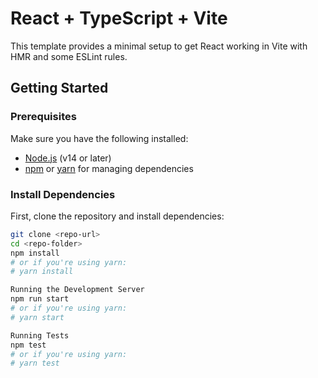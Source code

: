 # React + TypeScript + Vite

This template provides a minimal setup to get React working in Vite with HMR and some ESLint rules.

## Getting Started

### Prerequisites
Make sure you have the following installed:
- [Node.js](https://nodejs.org/) (v14 or later)
- [npm](https://www.npmjs.com/) or [yarn](https://yarnpkg.com/) for managing dependencies

### Install Dependencies

First, clone the repository and install dependencies:

```bash
git clone <repo-url>
cd <repo-folder>
npm install
# or if you're using yarn:
# yarn install

Running the Development Server
npm run start
# or if you're using yarn:
# yarn start

Running Tests
npm test
# or if you're using yarn:
# yarn test

```
